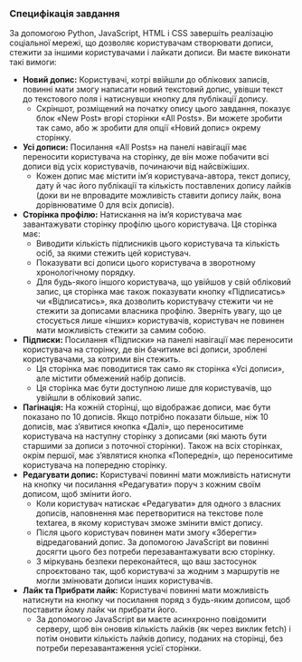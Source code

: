 ### Специфікація завдання
За допомогою Python, JavaScript, HTML і CSS завершіть реалізацію соціальної мережі, що дозволяє користувачам створювати дописи, стежити за іншими користувачами і лайкати дописи. Ви маєте виконати такі вимоги:

- **Новий допис:** Користувачі, котрі ввійшли до облікових записів, повинні мати змогу написати новий текстовий допис, увівши текст до текстового поля і натиснувши кнопку для публікації допису.
    - Скріншот, розміщений на початку опису цього завдання, показує блок «New Post» вгорі сторінки «All Posts». Ви можете зробити так само, або ж зробити для опції «Новий допис» окрему сторінку.
- **Усі дописи:** Посилання «All Posts» на панелі навігації має переносити користувача на сторінку, де він може побачити всі дописи від усіх користувачів, починаючи від найсвіжіших.
    - Кожен допис має містити ім’я користувача-автора, текст допису, дату й час його публікації та кількість поставлених допису лайків (доки ви не впровадите можливість ставити допису лайк, вона дорівнюватиме 0 для всіх дописів).
- **Сторінка профілю:** Натискання на ім’я користувача має завантажувати сторінку профілю цього користувача. Ця сторінка має:
    - Виводити кількість підписників цього користувача та кількість осіб, за якими стежить цей користувач.
    - Показувати всі дописи цього користувача в зворотному хронологічному порядку.
    - Для будь-якого іншого користувача, що увійшов у свій обліковий запис, ця сторінка має також показувати кнопку «Підписатись» чи «Відписатись», яка дозволить користувачу стежити чи не стежити за дописами власника профілю. Зверніть увагу, що це стосується лише «інших» користувачів, користувач не повинен мати можливість стежити за самим собою.
- **Підписки:** Посилання «Підписки» на панелі навігації має переносити користувача на сторінку, де він бачитиме всі дописи, зроблені користувачами, за котрими він стежить.
    - Ця сторінка має поводитися так само як сторінка «Усі дописи», але містити обмежений набір дописів.
    - Ця сторінка має бути доступною лише для користувачів, що увійшли в обліковий запис.
- **Пагінація:** На кожній сторінці, що відображає дописи, має бути показано по 10 дописів. Якщо потрібно показати більше, ніж 10 дописів, має з’явитися кнопка «Далі», що переноситиме користувача на наступну сторінку з дописами (які мають бути старшими за дописи з поточної сторінки). Також на всіх сторінках, окрім першої, має з’являтися кнопка «Попередні», що переноситиме користувача на попередню сторінку.
- **Редагувати допис:** Користувачі повинні мати можливість натиснути на кнопку чи посилання «Редагувати» поруч з кожним своїм дописом, щоб змінити його.
    - Коли користувач натискає «Редагувати» для одного з власних дописів, наповнення має перетворитися на текстове поле textarea, в якому користувач зможе змінити вміст допису.
    - Після цього користувач повинен мати змогу «Зберегти» відредагований допис. За допомогою JavaScript ви повинні досягти цього без потреби перезавантажувати всю сторінку.
    - З міркувань безпеки переконайтеся, що ваш застосунок спроєктовано так, щоб користувачі за жодним з маршрутів не могли змінювати дописи інших користувачів.
- **Лайк та Прибрати лайк:** Користувачі повинні мати можливість натиснути на кнопку чи посилання поряд з будь-яким дописом, щоб поставити йому лайк чи прибрати його.
    - За допомогою JavaScript ви маєте асинхронно повідомити серверу, щоб він оновив кількість лайків (як через виклик fetch) і потім оновити кількість лайків допису, поданих на сторінці, без потреби перезавантаження усієї сторінки.

